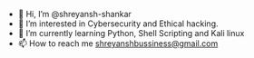 - 👋 Hi, I’m @shreyansh-shankar
- 👀 I’m interested in Cybersecurity and Ethical hacking.
- 🌱 I’m currently learning Python, Shell Scripting and Kali linux
- 📫 How to reach me shreyanshbussiness@gmail.com

<!---
Shreyansh-programmer/Shreyansh-programmer is a ✨ special ✨ repository because its `README.md` (this file) appears on your GitHub profile.
You can click the Preview link to take a look at your changes.
--->

